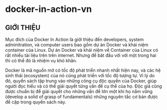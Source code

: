 # docker-in-action-vn

## GIỚI THIỆU

Mục đích của Docker In Action là giới thiệu đến developers, system adminitration, và computer users bao gồm dự án Docker và khái niệm container của Linux. Dự án Docker và khái niệm về Container của Linux có rất nhiều tài liệu trên trên internet. Nhưng để băt đầu với với một trong hai thì có thể đó là nhiệm vụ khó khăn.

Docker là mã nguồn mở có tốc độ phát triển nhanh nhất hiện nay, và các hệ sinh thái (ecosystem) của nó cũng phát triển với tốc độ tượng tự. Vì lý do đó, quyển sách tập trung vào những công cụ độc quyển của Docker, giúp người đọc hiểu và có thể giải quyết từng vấn đề cụ thể của họ. Độc giả cũng được chuẩn bị để giải quyết cho những vấn đề lớn một khi họ nắm vững (develop a solid of grasp of fundamentals) những nguyên tắc cơ bản được đề cập trong quyển sách này.
